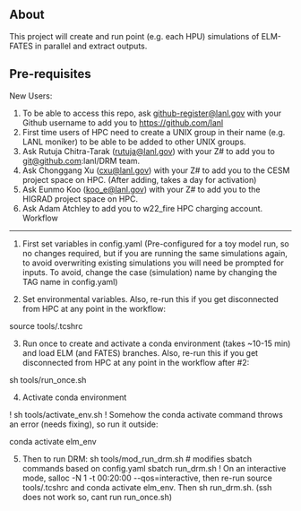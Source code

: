 About
--------------------------------------------------------------------------------

This project will create and run point (e.g. each HPU) simulations of ELM-FATES in parallel and extract outputs.

Pre-requisites
--------------------------------------------------------------------------------
New Users:

1. To be able to access this repo, ask github-register@lanl.gov with your Github username to add you to https://github.com/lanl
2. First time users of HPC need to create a UNIX group in their name (e.g. LANL moniker) to be able to be added to other UNIX groups.
3. Ask Rutuja Chitra-Tarak (rutuja@lanl.gov) with your Z# to add you to git@github.com:lanl/DRM team.
4. Ask Chonggang Xu (cxu@lanl.gov) with your Z# to add you to the CESM project space on HPC. (After adding, takes a day for activation)
5. Ask Eunmo Koo (koo_e@lanl.gov) with your Z# to add you to the HIGRAD project space on HPC.
6. Ask Adam Atchley to add you to w22_fire HPC charging account.
Workflow
--------------------------------------------------------------------------------

1. First set variables in config.yaml (Pre-configured for a toy model run, so no changes required, but if you are running the same simulations again, to avoid overwriting existing simulations you will need be prompted for inputs. To avoid, change the case (simulation) name by changing the TAG name in config.yaml)

2. Set environmental variables. Also, re-run this if you get disconnected from HPC at any point in the workflow:

source tools/.tcshrc

3. Run once to create and activate a conda environment (takes ~10-15 min) and load ELM (and FATES) branches. Also, re-run this if you get disconnected from HPC at any point in the workflow after #2:

sh tools/run_once.sh

4. Activate conda environment

! sh tools/activate_env.sh 
! Somehow the conda activate command throws an error (needs fixing), so run it outside:

conda activate elm_env

5. Then to run DRM:
sh tools/mod_run_drm.sh # modifies sbatch commands based on config.yaml
sbatch run_drm.sh 
! On an interactive mode, salloc -N 1 -t 00:20:00 --qos=interactive, then re-run source tools/.tcshrc and conda activate elm_env. Then sh run_drm.sh. (ssh does not work so, cant run run_once.sh)
